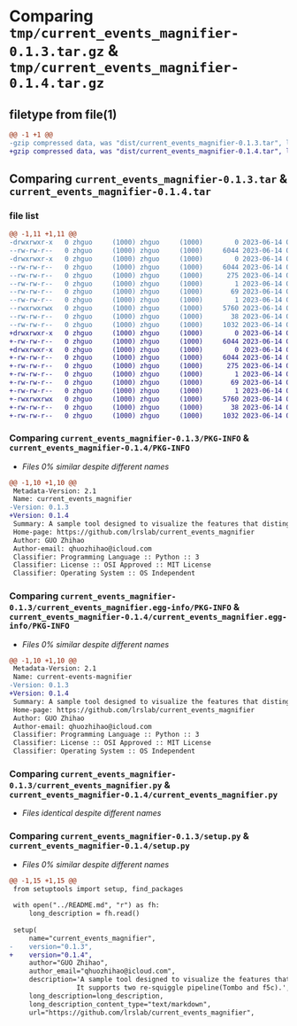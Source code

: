 # Comparing `tmp/current_events_magnifier-0.1.3.tar.gz` & `tmp/current_events_magnifier-0.1.4.tar.gz`

## filetype from file(1)

```diff
@@ -1 +1 @@
-gzip compressed data, was "dist/current_events_magnifier-0.1.3.tar", last modified: Wed Jun 14 09:23:04 2023, max compression
+gzip compressed data, was "dist/current_events_magnifier-0.1.4.tar", last modified: Wed Jun 14 09:26:23 2023, max compression
```

## Comparing `current_events_magnifier-0.1.3.tar` & `current_events_magnifier-0.1.4.tar`

### file list

```diff
@@ -1,11 +1,11 @@
-drwxrwxr-x   0 zhguo     (1000) zhguo     (1000)        0 2023-06-14 09:23:04.060936 current_events_magnifier-0.1.3/
--rw-rw-r--   0 zhguo     (1000) zhguo     (1000)     6044 2023-06-14 09:23:04.060936 current_events_magnifier-0.1.3/PKG-INFO
-drwxrwxr-x   0 zhguo     (1000) zhguo     (1000)        0 2023-06-14 09:23:04.060936 current_events_magnifier-0.1.3/current_events_magnifier.egg-info/
--rw-rw-r--   0 zhguo     (1000) zhguo     (1000)     6044 2023-06-14 09:23:04.000000 current_events_magnifier-0.1.3/current_events_magnifier.egg-info/PKG-INFO
--rw-rw-r--   0 zhguo     (1000) zhguo     (1000)      275 2023-06-14 09:23:04.000000 current_events_magnifier-0.1.3/current_events_magnifier.egg-info/SOURCES.txt
--rw-rw-r--   0 zhguo     (1000) zhguo     (1000)        1 2023-06-14 09:23:04.000000 current_events_magnifier-0.1.3/current_events_magnifier.egg-info/dependency_links.txt
--rw-rw-r--   0 zhguo     (1000) zhguo     (1000)       69 2023-06-14 09:23:04.000000 current_events_magnifier-0.1.3/current_events_magnifier.egg-info/requires.txt
--rw-rw-r--   0 zhguo     (1000) zhguo     (1000)        1 2023-06-14 09:23:04.000000 current_events_magnifier-0.1.3/current_events_magnifier.egg-info/top_level.txt
--rwxrwxrwx   0 zhguo     (1000) zhguo     (1000)     5760 2023-06-14 09:21:54.000000 current_events_magnifier-0.1.3/current_events_magnifier.py
--rw-rw-r--   0 zhguo     (1000) zhguo     (1000)       38 2023-06-14 09:23:04.060936 current_events_magnifier-0.1.3/setup.cfg
--rw-rw-r--   0 zhguo     (1000) zhguo     (1000)     1032 2023-06-14 09:22:55.000000 current_events_magnifier-0.1.3/setup.py
+drwxrwxr-x   0 zhguo     (1000) zhguo     (1000)        0 2023-06-14 09:26:23.182361 current_events_magnifier-0.1.4/
+-rw-rw-r--   0 zhguo     (1000) zhguo     (1000)     6044 2023-06-14 09:26:23.182361 current_events_magnifier-0.1.4/PKG-INFO
+drwxrwxr-x   0 zhguo     (1000) zhguo     (1000)        0 2023-06-14 09:26:23.182361 current_events_magnifier-0.1.4/current_events_magnifier.egg-info/
+-rw-rw-r--   0 zhguo     (1000) zhguo     (1000)     6044 2023-06-14 09:26:23.000000 current_events_magnifier-0.1.4/current_events_magnifier.egg-info/PKG-INFO
+-rw-rw-r--   0 zhguo     (1000) zhguo     (1000)      275 2023-06-14 09:26:23.000000 current_events_magnifier-0.1.4/current_events_magnifier.egg-info/SOURCES.txt
+-rw-rw-r--   0 zhguo     (1000) zhguo     (1000)        1 2023-06-14 09:26:23.000000 current_events_magnifier-0.1.4/current_events_magnifier.egg-info/dependency_links.txt
+-rw-rw-r--   0 zhguo     (1000) zhguo     (1000)       69 2023-06-14 09:26:23.000000 current_events_magnifier-0.1.4/current_events_magnifier.egg-info/requires.txt
+-rw-rw-r--   0 zhguo     (1000) zhguo     (1000)        1 2023-06-14 09:26:23.000000 current_events_magnifier-0.1.4/current_events_magnifier.egg-info/top_level.txt
+-rwxrwxrwx   0 zhguo     (1000) zhguo     (1000)     5760 2023-06-14 09:21:54.000000 current_events_magnifier-0.1.4/current_events_magnifier.py
+-rw-rw-r--   0 zhguo     (1000) zhguo     (1000)       38 2023-06-14 09:26:23.182361 current_events_magnifier-0.1.4/setup.cfg
+-rw-rw-r--   0 zhguo     (1000) zhguo     (1000)     1032 2023-06-14 09:26:21.000000 current_events_magnifier-0.1.4/setup.py
```

### Comparing `current_events_magnifier-0.1.3/PKG-INFO` & `current_events_magnifier-0.1.4/PKG-INFO`

 * *Files 0% similar despite different names*

```diff
@@ -1,10 +1,10 @@
 Metadata-Version: 2.1
 Name: current_events_magnifier
-Version: 0.1.3
+Version: 0.1.4
 Summary: A sample tool designed to visualize the features that distinguish between two groups of ONT data at the site level.                It supports two re-squiggle pipeline(Tombo and f5c).
 Home-page: https://github.com/lrslab/current_events_magnifier
 Author: GUO Zhihao
 Author-email: qhuozhihao@icloud.com
 Classifier: Programming Language :: Python :: 3
 Classifier: License :: OSI Approved :: MIT License
 Classifier: Operating System :: OS Independent
```

### Comparing `current_events_magnifier-0.1.3/current_events_magnifier.egg-info/PKG-INFO` & `current_events_magnifier-0.1.4/current_events_magnifier.egg-info/PKG-INFO`

 * *Files 0% similar despite different names*

```diff
@@ -1,10 +1,10 @@
 Metadata-Version: 2.1
 Name: current-events-magnifier
-Version: 0.1.3
+Version: 0.1.4
 Summary: A sample tool designed to visualize the features that distinguish between two groups of ONT data at the site level.                It supports two re-squiggle pipeline(Tombo and f5c).
 Home-page: https://github.com/lrslab/current_events_magnifier
 Author: GUO Zhihao
 Author-email: qhuozhihao@icloud.com
 Classifier: Programming Language :: Python :: 3
 Classifier: License :: OSI Approved :: MIT License
 Classifier: Operating System :: OS Independent
```

### Comparing `current_events_magnifier-0.1.3/current_events_magnifier.py` & `current_events_magnifier-0.1.4/current_events_magnifier.py`

 * *Files identical despite different names*

### Comparing `current_events_magnifier-0.1.3/setup.py` & `current_events_magnifier-0.1.4/setup.py`

 * *Files 0% similar despite different names*

```diff
@@ -1,15 +1,15 @@
 from setuptools import setup, find_packages
 
 with open("../README.md", "r") as fh:
     long_description = fh.read()
 
 setup(
     name="current_events_magnifier",
-    version="0.1.3",
+    version="0.1.4",
     author="GUO Zhihao",
     author_email="qhuozhihao@icloud.com",
     description='A sample tool designed to visualize the features that distinguish between two groups of ONT data at the site level.\
                 It supports two re-squiggle pipeline(Tombo and f5c).',
     long_description=long_description,
     long_description_content_type="text/markdown",
     url="https://github.com/lrslab/current_events_magnifier",
```

